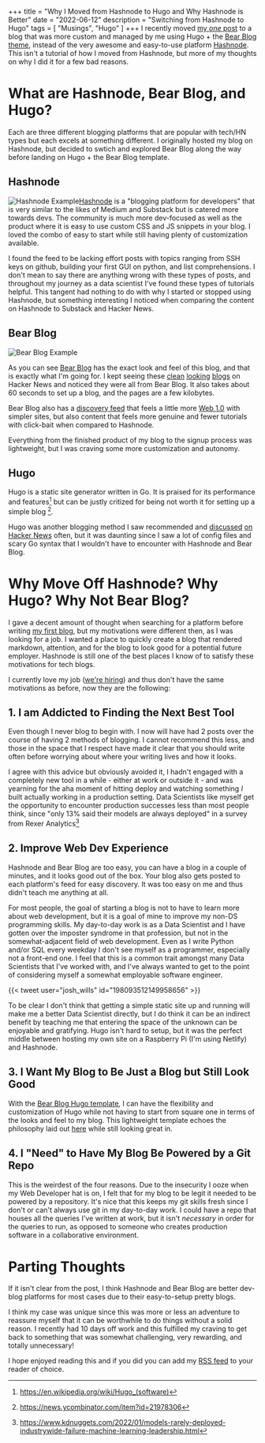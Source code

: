 +++
title = "Why I Moved from Hashnode to Hugo and Why Hashnode is Better"
date = "2022-06-12"
description = "Switching from Hashnode to Hugo"
tags = [
    "Musings", "Hugo"
]
+++
I recently moved [my _one_ post](https://noah-ford.com/cracker-barrel-whole-foods-presidential-2020/) to a blog that was more custom and managed by me using Hugo + the [Bear Blog theme](https://github.com/janraasch/hugo-bearblog), instead of the very awesome and easy-to-use platform [Hashnode](https://hashnode.com/).  This isn't a tutorial of how I moved from Hashnode, but more of my thoughts on why I did it for a few bad reasons. 

# What are Hashnode, Bear Blog, and Hugo?
Each are three different blogging platforms that are popular with tech/HN types but each excels at something different. I originally hosted my blog on Hashnode, but decided to swtich and explored Bear Blog along the way before landing on Hugo + the Bear Blog template.
## Hashnode
![Hashnode Example](/images/hashnode_example.png "Previous look and feel of my blog on Hashnode")[Hashnode](https://hashnode.com/) is a "blogging platform for developers" that is very similar to the likes of Medium and Substack but is catered more towards devs. The community is much more dev-focused as well as the product where it is easy to use custom CSS and JS snippets in your blog. I loved the combo of easy to start while still having plenty of customization available. 

I found the feed to be lacking effort posts with topics ranging from SSH keys on github, building your first GUI on python, and list comprehensions. I don't mean to say there are anything wrong with these types of posts, and throughout my journey as a data scientist I've found these types of tutorials helpful. This tangent had nothing to do with why I started or stopped using Hashnode, but something interesting I noticed when comparing the content on Hashnode to Substack and Hacker News. 
## Bear Blog
![Bear Blog Example](/images/bear_blog_example.png "Home Page of bearblog.dev")

As you can see [Bear Blog](bearblog.dev) has the exact look and feel of this blog, and that is exactly what I'm going for. I kept seeing these [clean](https://www.sdgluck.com/i-dont-like-medium/) [looking](https://tarunreddy.bearblog.dev/addict/) [blogs](https://herman.bearblog.dev/running-a-blogging-platform/) on Hacker News and noticed they were all from Bear Blog. It also takes about 60 seconds to set up a blog, and the pages are a few kilobytes. 

Bear Blog also has a [discovery feed](https://bearblog.dev/discover/) that feels a little more [Web 1.0](https://en.wikipedia.org/wiki/Web_2.0#Web_1.0) with simpler sites, but also content that feels more genuine and fewer tutorials with click-bait when compared to Hashnode.

Everything from the finished product of my blog to the signup process was lightweight, but I was craving some more customization and autonomy. 
## Hugo 
Hugo is a static site generator written in Go. It is praised for its performance and features[^1] but can be justly critized for being not worth it for setting up a simple blog [^2]. 

Hugo was another blogging method I saw recommended and [discussed](https://news.ycombinator.com/item?id=30527884) [on](https://news.ycombinator.com/item?id=30396935) [Hacker News](https://news.ycombinator.com/item?id=12672394) often, but it was daunting since I saw a lot of config files and scary Go syntax that I wouldn't have to encounter with Hashnode and Bear Blog. 

# Why Move Off Hashnode? Why Hugo? Why Not Bear Blog?
I gave a decent amount of thought when searching for a platform before writing [my first blog](https://noah-ford.com/cracker-barrel-whole-foods-presidential-2020/), but my motivations were different then, as I was looking for a job. I wanted a place to quickly create a blog that rendered markdown, attention, and for the blog to look good for a potential future employer. Hashnode is still one of the best places I know of to satisfy these motivations for tech blogs. 

I currently love my job ([we're hiring](https://jobs.lever.co/onaroll)) and thus don't have the same motivations as before, now they are the following:
## 1. I am Addicted to Finding the Next Best Tool

Even though I never blog to begin with. I now will have had 2 posts over the course of having 2 methods of blogging. I cannot recommend this less, and those in the space that I respect have made it clear that you should write often before worrying about where your writing lives and how it looks. 

I agree with this advice but obviously avoided it, I hadn't engaged with a completely new tool in a while - either at work or outside it - and was yearning for the aha moment of hitting deploy and watching something _I_ built actually working in a production setting. Data Scientists like myself get the opportunity to encounter production successes less than most people think, since "only 13% said their models are always deployed" in a survey from Rexer Analytics[^3]

## 2. Improve Web Dev Experience
Hashnode and Bear Blog are too easy, you can have a blog in a couple of minutes, and it looks good out of the box. Your blog also gets posted to each platform's feed for easy discovery. It was too easy on me and thus didn't teach me anything at all. 

For most people, the goal of starting a blog is not to have to learn more about web development, but it is a goal of mine to improve my non-DS programming skills. My day-to-day work is as a Data Scientist and I have gotten over the imposter syndrome in that profession, but not in the somewhat-adjacent field of web development. Even as I write Python and/or SQL every weekday I don't see myself as a programmer, especially not a front-end one. I feel that this is a common trait amongst many Data Scientists that I've worked with, and I've always wanted to get to the point of considering myself a somewhat employable software engineer.

{{< tweet user="josh_wills" id="198093512149958656" >}}

To be clear I don't think that getting a simple static site up and running will make me a better Data Scientist directly, but I do think it can be an indirect benefit by teaching me that entering the space of the unknown can be enjoyable and gratifying. Hugo isn't hard to setup, but it was the perfect middle between hosting my own site on a Raspberry Pi (I'm using Netlify) and Hashnode. 

## 3. I Want My Blog to Be Just a Blog but Still Look Good
With the [Bear Blog Hugo template](https://github.com/janraasch/hugo-bearblog), I can have the flexibility and customization of Hugo while not having to start from square one in terms of the looks and feel to my blog. This lightweight template echoes the philosophy laid out [here](https://motherfuckingwebsite.com/) while still looking great in.

## 4. I "Need" to Have My Blog Be Powered by a Git Repo

This is the weirdest of the four reasons. Due to the insecurity I ooze when my Web Developer hat is on, I felt that for my blog to be legit it needed to be powered by a repository. It's nice that this keeps my git skills fresh since I don't or can't always use git in my day-to-day work. I could have a repo that houses all the queries I've written at work, but it isn't _necessary_ in order for the queries to run, as opposed to someone who creates production software in a collaborative environment.

# Parting Thoughts
If it isn't clear from the post, I think Hashnode and Bear Blog are better dev-blog platforms for most cases due to their easy-to-setup pretty blogs. 

I think my case was unique since this was more or less an adventure to reassure myself that it can be worthwhile to do things without a solid reason. I recently had 10 days off work and this fulfilled my craving to get back to something that was somewhat challenging, very rewarding, and totally unnecessary! 

I hope enjoyed reading this and if you did you can add my [RSS feed](http://noah-ford.com/index.xml) to your reader of choice.

[^1]: https://en.wikipedia.org/wiki/Hugo_(software)
[^2]: https://news.ycombinator.com/item?id=21978306
[^3]: https://www.kdnuggets.com/2022/01/models-rarely-deployed-industrywide-failure-machine-learning-leadership.html
